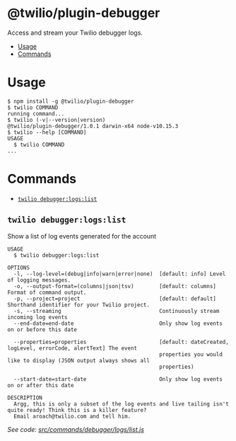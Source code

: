 @twilio/plugin-debugger
========================

Access and stream your Twilio debugger logs.

<!-- toc -->
* [Usage](#usage)
* [Commands](#commands)
<!-- tocstop -->
# Usage
<!-- usage -->
```sh-session
$ npm install -g @twilio/plugin-debugger
$ twilio COMMAND
running command...
$ twilio (-v|--version|version)
@twilio/plugin-debugger/1.0.1 darwin-x64 node-v10.15.3
$ twilio --help [COMMAND]
USAGE
  $ twilio COMMAND
...
```
<!-- usagestop -->
# Commands
<!-- commands -->
* [`twilio debugger:logs:list`](#twilio-debuggerlogslist)

## `twilio debugger:logs:list`

Show a list of log events generated for the account

```
USAGE
  $ twilio debugger:logs:list

OPTIONS
  -l, --log-level=(debug|info|warn|error|none)  [default: info] Level of logging messages.
  -o, --output-format=(columns|json|tsv)        [default: columns] Format of command output.
  -p, --project=project                         [default: default] Shorthand identifier for your Twilio project.
  -s, --streaming                               Continuously stream incoming log events
  --end-date=end-date                           Only show log events on or before this date

  --properties=properties                       [default: dateCreated, logLevel, errorCode, alertText] The event
                                                properties you would like to display (JSON output always shows all
                                                properties)

  --start-date=start-date                       Only show log events on or after this date

DESCRIPTION
  Argg, this is only a subset of the log events and live tailing isn't quite ready! Think this is a killer feature?
  Email aroach@twilio.com and tell him.
```

_See code: [src/commands/debugger/logs/list.js](https://github.com/twilio/plugin-debugger/blob/v1.0.1/src/commands/debugger/logs/list.js)_
<!-- commandsstop -->
